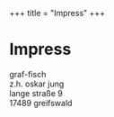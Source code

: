 +++
title = "Impress"
+++

# Impress
graf-fisch  
z.h. oskar jung  
lange straße 9  
17489 greifswald
